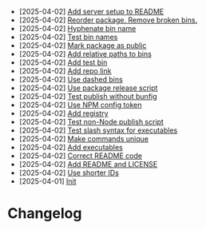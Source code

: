 - [2025-04-02] [Add server setup to README](https://github.com/rubriclab/state/commit/65ad73d54dd47e38ae60a261d247e99f68953a63)
- [2025-04-02] [Reorder package. Remove broken bins.](https://github.com/rubriclab/state/commit/a988ac0b6ea858f00c2d5e21388d16828712e6cd)
- [2025-04-02] [Hyphenate bin name](https://github.com/rubriclab/state/commit/ce1e8f469e1654a14d8a15f53cc448b85b441956)
- [2025-04-02] [Test bin names](https://github.com/rubriclab/state/commit/1197fbf968071aa3ac58f193ad4b1c673d1f12b9)
- [2025-04-02] [Mark package as public](https://github.com/rubriclab/state/commit/3a62f066a62bb222523731fa358659b6c2ed1e83)
- [2025-04-02] [Add relative paths to bins](https://github.com/rubriclab/state/commit/4780e482c84468f855ed05be96789873f2079c03)
- [2025-04-02] [Add test bin](https://github.com/rubriclab/state/commit/502106babc09ed594893236aa621355ddcc96906)
- [2025-04-02] [Add repo link](https://github.com/rubriclab/state/commit/7e2539da36fdbd1186ebbc6d2b3b36640b6adb31)
- [2025-04-02] [Use dashed bins](https://github.com/rubriclab/state/commit/30b1ca829c0e85f426ccb8516f0c14fd91827d61)
- [2025-04-02] [Use package release script](https://github.com/rubriclab/state/commit/763a702925839208916e4453e443b3b25f6fc597)
- [2025-04-02] [Test publish without bunfig](https://github.com/rubriclab/state/commit/94dd8eba76cb6b702ecc40384a3c049461f4487a)
- [2025-04-02] [Use NPM config token](https://github.com/rubriclab/state/commit/0fb4d0147b1f5b6609ec2fae16ac76788abb2e4a)
- [2025-04-02] [Add registry](https://github.com/rubriclab/state/commit/350e3157e14d2bfd9ad5f3299a378ec1dd9fbc7d)
- [2025-04-02] [Test non-Node publish script](https://github.com/rubriclab/state/commit/195c05d036c3fce38bfe9befa6a25f340d2ead68)
- [2025-04-02] [Test slash syntax for executables](https://github.com/rubriclab/state/commit/e543565485cb659ffdc28868f35169ebb38beba3)
- [2025-04-02] [Make commands unique](https://github.com/rubriclab/state/commit/7fe8adfaec288f6520818e355461bc7f3cadeb8b)
- [2025-04-02] [Add executables](https://github.com/rubriclab/state/commit/392d2ad4d0d9c1c52ef580bcec26650a373d5de6)
- [2025-04-02] [Correct README code](https://github.com/rubriclab/state/commit/6993faf202943ca43cb07237fe559d02319cf8cc)
- [2025-04-02] [Add README and LICENSE](https://github.com/rubriclab/state/commit/216c7e3cae2dc3a0fa7ca65c1ab16018c8cde201)
- [2025-04-02] [Use shorter IDs](https://github.com/rubriclab/state/commit/597e0793a9d3f225f6a642fd2f1b4593cd14f6c8)
- [2025-04-01] [Init](https://github.com/RubricLab/state/commit/daef2446649af82e58fd891b815cf665d99dad83)
# Changelog

